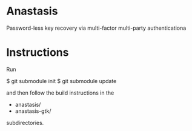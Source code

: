 # Anastasis
Password-less key recovery via multi-factor multi-party authenticationa

# Instructions

Run

$ git submodule init
$ git submodule update

and then follow the build instructions in the

* anastasis/
* anastasis-gtk/

subdirectories.


